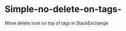 Simple-no-delete-on-tags-
=========================

Move delete icon on top of tags in StackExchange 
